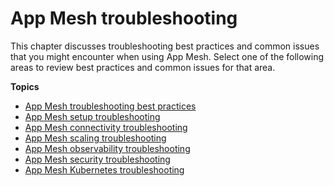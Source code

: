 # App Mesh troubleshooting<a name="troubleshooting"></a>

This chapter discusses troubleshooting best practices and common issues that you might encounter when using App Mesh\. Select one of the following areas to review best practices and common issues for that area\.

**Topics**
+ [App Mesh troubleshooting best practices](troubleshooting-best-practices.md)
+ [App Mesh setup troubleshooting](troubleshooting-setup.md)
+ [App Mesh connectivity troubleshooting](troubleshooting-connectivity.md)
+ [App Mesh scaling troubleshooting](troubleshooting-scaling.md)
+ [App Mesh observability troubleshooting](troubleshooting-observability.md)
+ [App Mesh security troubleshooting](troubleshooting-security.md)
+ [App Mesh Kubernetes troubleshooting](troubleshooting-kubernetes.md)